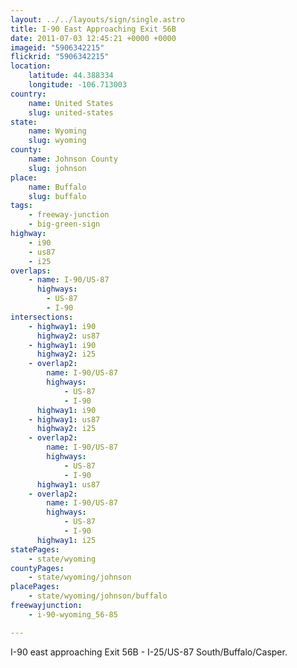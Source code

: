 ```yaml
---
layout: ../../layouts/sign/single.astro
title: I-90 East Approaching Exit 56B
date: 2011-07-03 12:45:21 +0000 +0000
imageid: "5906342215"
flickrid: "5906342215"
location:
    latitude: 44.388334
    longitude: -106.713003
country:
    name: United States
    slug: united-states
state:
    name: Wyoming
    slug: wyoming
county:
    name: Johnson County
    slug: johnson
place:
    name: Buffalo
    slug: buffalo
tags:
    - freeway-junction
    - big-green-sign
highway:
    - i90
    - us87
    - i25
overlaps:
    - name: I-90/US-87
      highways:
        - US-87
        - I-90
intersections:
    - highway1: i90
      highway2: us87
    - highway1: i90
      highway2: i25
    - overlap2:
        name: I-90/US-87
        highways:
            - US-87
            - I-90
      highway1: i90
    - highway1: us87
      highway2: i25
    - overlap2:
        name: I-90/US-87
        highways:
            - US-87
            - I-90
      highway1: us87
    - overlap2:
        name: I-90/US-87
        highways:
            - US-87
            - I-90
      highway1: i25
statePages:
    - state/wyoming
countyPages:
    - state/wyoming/johnson
placePages:
    - state/wyoming/johnson/buffalo
freewayjunction:
    - i-90-wyoming_56-85

---
```

I-90 east approaching Exit 56B - I-25/US-87 South/Buffalo/Casper.